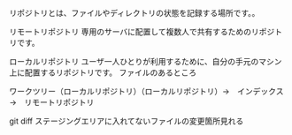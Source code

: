 リポジトリとは、ファイルやディレクトリの状態を記録する場所です。。

リモートリポジトリ
専用のサーバに配置して複数人で共有するためのリポジトリです。

ローカルリポジトリ
ユーザ一人ひとりが利用するために、自分の手元のマシン上に配置するリポジトリです。
ファイルのあるところ

ワークツリー（ローカルリポジトリ）（ローカルリポジトリ）→　インデックス　→　リモートリポジトリ

git diff ステージングエリアに入れてないファイルの変更箇所見れる